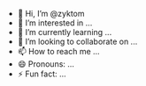 - 👋 Hi, I’m @zyktom
- 👀 I’m interested in ...
- 🌱 I’m currently learning ...
- 💞️ I’m looking to collaborate on ...
- 📫 How to reach me ...
- 😄 Pronouns: ...
- ⚡ Fun fact: ...

<!---
zyktom/zyktom is a ✨ special ✨ repository because its `README.md` (this file) appears on your GitHub profile.
You can click the Preview link to take a look at your changes.
--->
